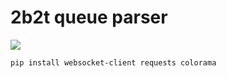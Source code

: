 # 2b2t queue parser

<img src="https://printskrin.ru/images/2025/05/31/SNIMOK-EKRANA-2025-05-31-010611.png">   


`pip install websocket-client requests colorama`
